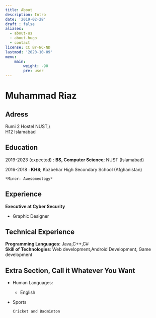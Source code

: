 ```yaml
---
title: About
description: Intro
date: '2019-02-28'
draft : false
aliases:
  - about-us
  - about-hugo
  - contact
license: CC BY-NC-ND
lastmod: '2020-10-09'
menu:
    main: 
        weight: -90
        pre: user
---
```


Muhammad Riaz
============

Adress
---------

Rumi 2 Hostel NUST,\                   
H12 Islamabad 


     

Education
---------

2019-2023 (expected)
:   **BS, Computer Science**; NUST (Islamabad)

    

2016-2018
:   **KHS**; Kozbehar High Secondary School (Afghanistan)

    *Minor: Awesomeology*

Experience
----------

**Executive at Cyber Security**



* Graphic Designer



Technical Experience
--------------------


**Programming Languages**: Java,C++,C# \
**Skill of Technologies**: Web development,Android Development, Game development


[ref]: https://github.com/githubuser/superlongprojectname

Extra Section, Call it Whatever You Want
----------------------------------------

* Human Languages:

     * English
    
* Sports

      Cricket and Badminton
